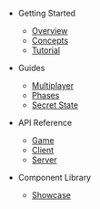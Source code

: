 * Getting Started

  * [Overview](/)
  * [Concepts](concepts.md)
  * [Tutorial](tutorial.md)

* Guides

  * [Multiplayer](multiplayer.md)
  * [Phases](phases.md)
  * [Secret State](secret-state.md)

* API Reference

  * [Game](api/Game.md)
  * [Client](api/Client.md)
  * [Server](api/Server.md)

* Component Library
  * [Showcase](storybook.md)
